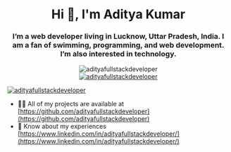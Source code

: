 <h1 align="center">Hi 👋, I'm Aditya Kumar</h1>
<h3 align="center">I’m a web developer living in Lucknow, Uttar Pradesh, India. I am a fan of swimming, programming, and web development. I’m also interested in technology.</h3>
<p align="center"> 
  <img src="https://komarev.com/ghpvc/?username=adityafullstackdeveloper&label=Profile%20views&color=0e75b6&style=flat" alt="adityafullstackdeveloper" />
  <br/>
   <a href="https://twitter.com/adityawebdevelo" target="blank">
    <img src="https://img.shields.io/twitter/follow/adityawebdevelo?logo=twitter&style=for-the-badge" alt="adityafullstackdeveloper" />
   </a>
</p>
<p align="left"> 
  <a href="https://github.com/ryo-ma/github-profile-trophy">
    <img src="https://github-profile-trophy.vercel.app/?username=adityafullstackdeveloper&no-bg=true&no-frame=true&theme=flat" alt="adityafullstackdeveloper" />
  </a> 
</p>

- 👨‍💻 All of my projects are available at [https://github.com/adityafullstackdeveloper](https://github.com/adityafullstackdeveloper)
- 📄 Know about my experiences [https://www.linkedin.com/in/adityafullstackdeveloper/](https://www.linkedin.com/in/adityafullstackdeveloper/)



 
